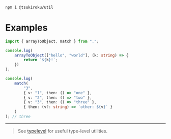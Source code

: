 ```sh
npm i @tsukiroku/util
```

# Examples

```ts
import { arrayToObject, match } from ".";

console.log(
    arrayToObject(["hello", "world"], (k: string) => {
        return `${k}!`;
    })
);

console.log(
    match(
        "3",
        { v: "1", then: () => "one" },
        { v: "2", then: () => "two" },
        { v: "3", then: () => "three" },
        { then: (v?: string) => `other: ${v}` }
    )
); // three
```

---

> See [typelevel](https://github.com/tsukiroku/type) for useful type-level utilities.
